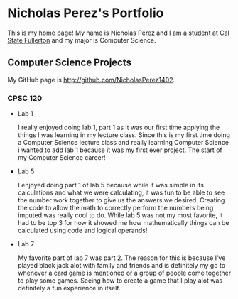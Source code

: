 # Nicholas Perez's Portfolio

This is my home page! My name is Nicholas Perez and I am a student at [Cal State Fullerton](http://www.fullerton.edu/) and my major is Computer Science.

## Computer Science Projects

My GitHub page is http://github.com/NicholasPerez1402.

### CPSC 120

* Lab 1

    I really enjoyed doing lab 1, part 1 as it was our first time applying the things I was learning in my lecture class. Since this is my first time doing a Computer Science lecture class and really learning Computer Science i wanted to add lab 1 because it was my first ever project. The start of my Computer Science career!

* Lab 5

    I enjoyed doing part 1 of lab 5 because while it was simple in its calculations and what we were calculating, it was fun to be able to see the number work together to give us the answers we desired. Creating the code to allow the math to correctly perform the numbers being imputed was really cool to do. While lab 5 was not my most favorite, it had to be top 3 for how it showed me how mathematically things can be calculated using code and logical operands! 

* Lab 7

    My favorite part of lab 7 was part 2. The reason for this is because I’ve played black jack alot with family and friends and is definitely my go to whenever a card game is mentioned or a group of people come together to play some games. Seeing how to create a game that I play alot was definitely a fun experience in itself.